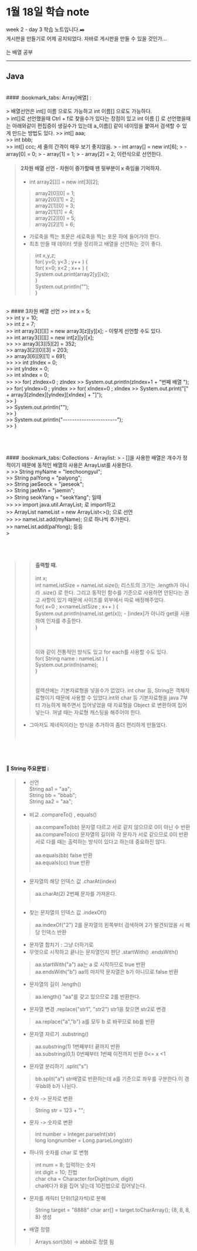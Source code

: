 1월 18일 학습 note
===================


week 2 - day 3 학습 노트입니다.:black_nib:  <br/> 게시판을 만들기로 어제 공지되었다. 자바로 게시판을 만들 수 있을 것인가...<br/><br/>
는 배열 공부<br/>

----------


Java
-------------
<br/>
#### :bookmark_tabs: Array[배열] : 
<br/><br/>
> 배열선언은 int[] 이름 으로도 가능하고 int 이름[] 으로도 가능하다.<br/>
> int[]로 선언했을때 Ctrl + f로 찾을수가 있다는 장점이 있고 int 이름 [] 로 선언했을때는 아래와같이 편집증이 생길수가 있는데 a_이름[] 같이 네이밍을 붙여서 검색할 수 있게 만드는 방법도 있다. 
>> int[] aaa; <br/>
>> int bbb; <br/>
>> int[] ccc;  세 줄의 간격이 매우 보기 좋지않음.
> - int array[] = new int[6];
> - array[0] = 0;
> - array[1] = 1;
> - array[2] = 2;  이런식으로 선언한다. 

<br/>

> #### 2차원 배열 선언 - 차원이 증가할때 맨 뒷부분이 x 축임을 기억하자.
> - int array2[][] = new int[3][2];<br/>
>> array2[0][0] = 1;<br/>
>> array2[0][1] = 2;<br/>
>> array2[1][0] = 3;<br/>
>> array2[1][1] = 4;<br/>
>> array2[2][0] = 5;<br/>
>> array2[2][1] = 6;<br/>
> - 가로축을 찍는 포문은 세로축을 찍는 포문 하에 들어가야 한다.
> - 최초 만들 때 데이터 셋을 정리하고 배열을 선언하는 것이 좋다. <br/>
>>	int x,y,z;<br/>
>>	for( y=0; y<3 ; y++ ) {<br/>
>>		for( x=0; x<2 ; x++ ) {<br/>
>>			System.out.print(array2[y][x]);<br/>
>>		}<br/>
>>		System.out.println("");<br/>
>>	}<br/>

<br/>
> #### 3차원 배열 선언 
>> int x = 5;<br/>
>> int y = 10;<br/>
>> int z = 7;<br/>
>> int array3[][][] = new array3[z][y][x];   - 이렇게 선언할 수도 있다.<br/>
>> int array3[][][] = new int[z][y][x];<br/>
>>		
>> array3[3][5][2] = 352;<br/>
>> array3[2][0][3] = 203;<br/>
>> array3[6][9][1] = 691;<br/>
>> 
>> int zIndex = 0;<br/>
>> int yIndex = 0;<br/>
>> int xIndex = 0;<br/>
>> 
>> for( zIndex=0 ; zIndex<z ; zIndex++) { <br/>
>> 	System.out.println(zIndex+1 + "번째 배열 ");<br/>
>> 	for( yIndex=0 ; yIndex<y ; yIndex++) {<br/> 		
>> 		for( xIndex=0 ; xIndex<x ; xIndex++) {<br/>
>>				System.out.print("[" + array3[zIndex][yIndex][xIndex] + "]");<br/>
>>				}<br/>
>>				System.out.println("");<br/>
>>			}<br/>
>>			System.out.println("-----------------------");<br/>
>>		}   <br/><br/>

<br/>
<br/>
<br/>
#### :bookmark_tabs: Collections - Arraylist:
> - []을 사용한 배열은 개수가 정적이기 때문에 동적인 배열의 사용은 ArrayList를 사용한다.<br/>
>
>> String myName = "leechoongyul";<br/>
>> String palYong = "palyong";<br/>
>> String jaeSeock = "jaeseok";<br/>
>> String jaeMin = "jaemin";<br/>
>> String seokYang = "seokYang"; 일때 <br/>
>>
>> import java.util.ArrayList; 로 import하고 <br/>
>> ArrayList<String> nameList = new ArrayList<>(); 으로 선언 <br/>
>>
>> nameList.add(myName);  으로 하나씩 추가한다.<br/>
>> nameList.add(palYong); 등등 <br/>
>

<br/><br/>
>> #### 출력할 때. 
>> int x;<br/>
>> int nameListSize = nameList.size();  리스트의 크기는 .length가 아니라 .size() 로 한다. 그리고 동적인 함수를 기준으로 사용하면 안된다는 권고 사항이 있기 때문에 사이즈를 외부에서 따로 배정해주었다.<br/>
>> for( x=0 ; x<nameListSize ; x++ ) {<br/>
>> 	System.out.println(nameList.get(x));   - [index]가 아니라 get을 사용하여 인자를 추출한다. <br/>
>> }<br/><br/><br/>
>> 	
>>	이와 같이 전통적인 방식도 있고 for each를 사용할 수도 있다.  <br/>
>>	for( String name : nameList ) {<br/>
>>		System.out.println(name);<br/>
>>	}<br/>
><br/><br/>
> 컬렉션에는 기본자료형을 넣을수가 없었다. int char 등, String은 객체자료형이기 때문에 사용할 수 있었다.int와 char 등 기본자료형을 java 7부터 가능하게 해주면서 집어넣었을 때 자료형을 Object 로 변환하여 집어넣는다. 꺼낼 때는 자료형 캐스팅을 해주어야 한다. 
> - 그마저도 제네릭이라는 방식을 추가하여 좀더 편리하게 만들었다.
><br/>

<br/><br/>

#### :bookmark_tabs: String 주요문법 :
> - 선언 <br/>
> String aa1 = "aa";<br/>
> String bb = "bbab";<br/>
> String aa2 = "aa";<br/><br/>
> - 비교 .compareTo() , equals()
>> aa.compareTo(bb) 문자열 다르고 서로 같지 않으므로 0이 아닌 수 반환  <br/>
>> aa.compareTo(cc) 문자열의 길이와 각 문자가 서로 같으므로 0이 반환 <br/>
>>  서로 다를 때는 출력하는 방식이 있다고 하는데 중요하진 않다. <br/><br/>
>> aa.equals(bb)  false 반환<br/>
>> aa.equals(cc)  true 반환<br/><br/>
> - 문자열의 해당 인덱스 값 .charAt(index)
>> aa.charAt(2)  2번째 문자를 가져온다.<br/><br/>
> - 찾는 문자열의 인덱스 값 .indexOf()
>> aa.indexOf("2")   2를 문자열의 왼쪽부터 검색하며 2가 발견되었을 시 해당 인덱스 반환<br/>
> - 문자열 합치기 : 그냥 더하기로 <br/>
> - 무엇으로 시작하고 끝나는 문자열인지 판단 .startWith()  .endsWith()<br/>
>> aa.startWith("a")   aa는 a 로 시작하므로 true 반환 <br/>
>> aa.endsWith("b")    aa의 마지막 문자열은 b가 아니므로 false 반환 <br/>
> - 문자열의 길이 .length()<br/>
>> aa.length()     "aa"를 갖고 있으므로 2를 반환한다. <br/>
> - 문자열 변경 .replace("str1", "str2") str1을 찾으면 str2로 변경 <br/>
>> aa.replace("a","b")   a를 모두 b 로 바꾸므로 bb를 반환<br/>
> - 문자열 자르기 .substring()
>> aa.substring(1)    1번째부터 끝까지 반환<br/>
>> aa.substring(0,1)  0번째부터 1번째 이전까지 반환 0<= x <1<br/>
> - 문자열 분리하기 .split("s")
>>  bb.split("a")     str배열로 반환하는데 a를 기준으로 좌우를 구분한다.이 경우bb와 b가 나뉜다. 
> - 숫자 -> 문자로 변환  
>>  String str = 123 + "";<br/>
> - 문자 -> 숫자로 변환 
>> int number = Integer.parseInt(str)<br/>
>> long longnumber = Long.parseLong(str)<br/>
> -  하나의 숫자를 char 로 변형
>> 	int num = 8;    입력하는 숫자 <br/>
>>	int digit = 10;  진법 <br/>
>>  char cha = Character.forDigit(num, digit)  <br/>
>>	cha에다가 8을 집어 넣는데 10진법으로 집어넣는다.
> - 문자를 캐릭터 단위(1글자씩)로 분해
>> String target = "8888"
>> char arr[] = target.toCharArray();   {8, 8, 8, 8} 생성
> -  배열 정렬
>> Arrays.sort(bb)  -> abbb로 정렬 됨 